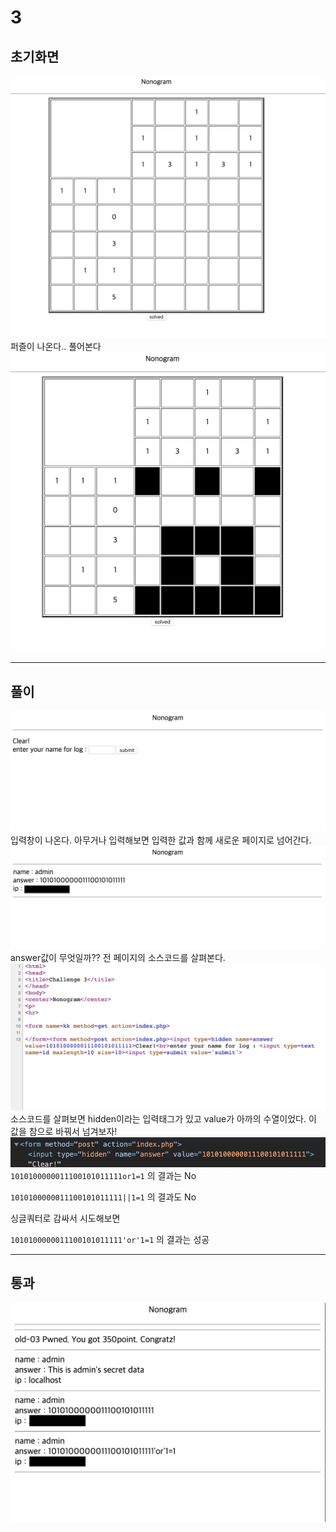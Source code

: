 # 3

## 초기화면

![초기화면](./img/3_1.png)
퍼즐이 나온다.. 풀어본다
![퍼즐 풀이](./img/3_2.png)

---
## 풀이
![](./img/3_3.png)
입력창이 나온다. 아무거나 입력해보면 입력한 값과 함께 새로운 페이지로 넘어간다.
![](./img/3_4.png)
answer값이 무엇일까?? 전 페이지의 소스코드를 살펴본다.
![](./img/3_5.png)
소스코드를 살펴보면 hidden이라는 입력태그가 있고 value가 아까의 수열이었다. 이 값을 참으로 바꿔서 넘겨보자!
![](./img/3_7.png)
`1010100000011100101011111or1=1` 의 결과는 No

`1010100000011100101011111||1=1` 의 결과도 No

싱글쿼터로 감싸서 시도해보면

`1010100000011100101011111'or'1=1` 의 결과는 성공



---
## 통과

![통과](./img/3_6.png)

